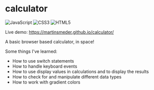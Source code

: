 # calculator
![JavaScript](https://img.shields.io/badge/javascript-%23323330.svg?style=for-the-badge&logo=javascript&logoColor=%23F7DF1E) ![CSS3](https://img.shields.io/badge/css3-%231572B6.svg?style=for-the-badge&logo=css3&logoColor=white) ![HTML5](https://img.shields.io/badge/html5-%23E34F26.svg?style=for-the-badge&logo=html5&logoColor=white)

Live demo: https://martinsmeder.github.io/calculator/

A basic browser based calculator, in space!

Some things I've learned:
* How to use switch statements
* How to handle keyboard events
* How to use display values in calculations and to display the results
* How to check for and manipulate different data types
* How to work with gradient colors

